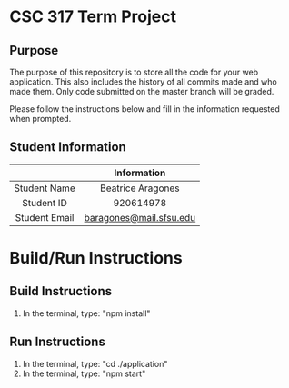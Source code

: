 # CSC 317 Term Project

## Purpose

The purpose of this repository is to store all the code for your web application. This also includes the history of all commits made and who made them. Only code submitted on the master branch will be graded.

Please follow the instructions below and fill in the information requested when prompted.

## Student Information

|               | Information   |
|:-------------:|:-------------:|
| Student Name  | Beatrice Aragones     |
| Student ID    | 920614978     |
| Student Email | baragones@mail.sfsu.edu    |



# Build/Run Instructions

## Build Instructions
1. In the terminal, type: "npm install"

## Run Instructions
1. In the terminal, type: "cd ./application"
2. In the terminal, type: "npm start"
